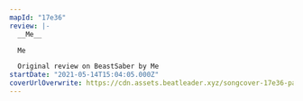 ```yaml
---
mapId: "17e36"
review: |-
  __Me__

  Me

  Original review on BeastSaber by Me
startDate: "2021-05-14T15:04:05.000Z"
coverUrlOverwrite: https://cdn.assets.beatleader.xyz/songcover-17e36-pause.jpg
---
```

